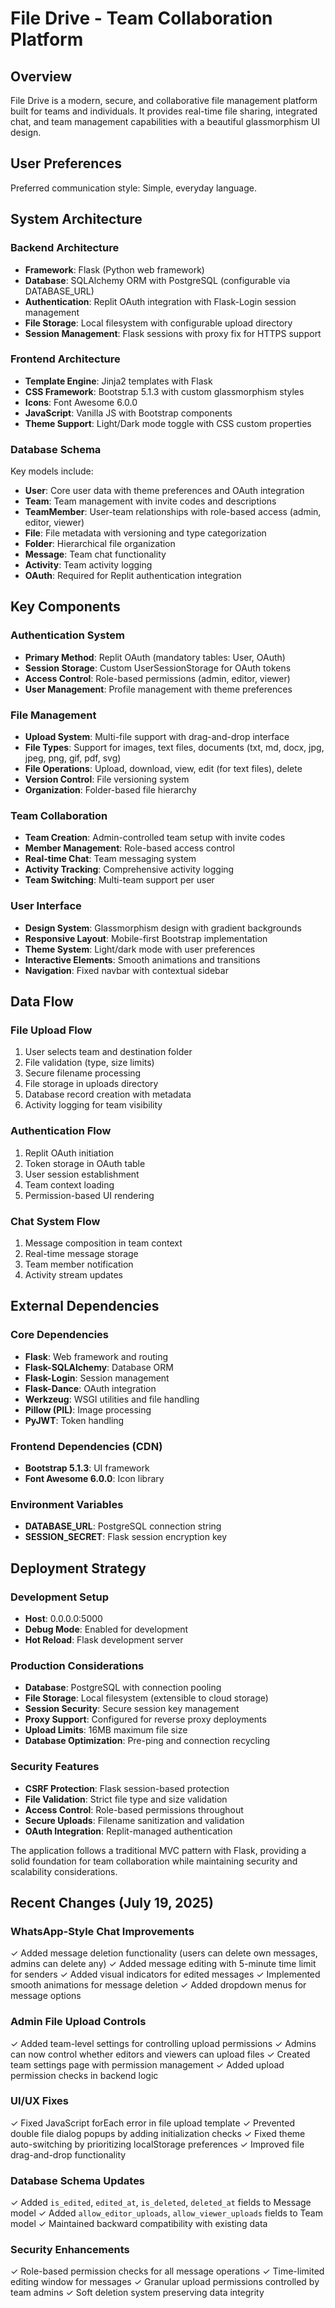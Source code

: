 # File Drive - Team Collaboration Platform

## Overview

File Drive is a modern, secure, and collaborative file management platform built for teams and individuals. It provides real-time file sharing, integrated chat, and team management capabilities with a beautiful glassmorphism UI design.

## User Preferences

Preferred communication style: Simple, everyday language.

## System Architecture

### Backend Architecture
- **Framework**: Flask (Python web framework)
- **Database**: SQLAlchemy ORM with PostgreSQL (configurable via DATABASE_URL)
- **Authentication**: Replit OAuth integration with Flask-Login session management
- **File Storage**: Local filesystem with configurable upload directory
- **Session Management**: Flask sessions with proxy fix for HTTPS support

### Frontend Architecture
- **Template Engine**: Jinja2 templates with Flask
- **CSS Framework**: Bootstrap 5.1.3 with custom glassmorphism styles
- **Icons**: Font Awesome 6.0.0
- **JavaScript**: Vanilla JS with Bootstrap components
- **Theme Support**: Light/Dark mode toggle with CSS custom properties

### Database Schema
Key models include:
- **User**: Core user data with theme preferences and OAuth integration
- **Team**: Team management with invite codes and descriptions
- **TeamMember**: User-team relationships with role-based access (admin, editor, viewer)
- **File**: File metadata with versioning and type categorization
- **Folder**: Hierarchical file organization
- **Message**: Team chat functionality
- **Activity**: Team activity logging
- **OAuth**: Required for Replit authentication integration

## Key Components

### Authentication System
- **Primary Method**: Replit OAuth (mandatory tables: User, OAuth)
- **Session Storage**: Custom UserSessionStorage for OAuth tokens
- **Access Control**: Role-based permissions (admin, editor, viewer)
- **User Management**: Profile management with theme preferences

### File Management
- **Upload System**: Multi-file support with drag-and-drop interface
- **File Types**: Support for images, text files, documents (txt, md, docx, jpg, jpeg, png, gif, pdf, svg)
- **File Operations**: Upload, download, view, edit (for text files), delete
- **Version Control**: File versioning system
- **Organization**: Folder-based file hierarchy

### Team Collaboration
- **Team Creation**: Admin-controlled team setup with invite codes
- **Member Management**: Role-based access control
- **Real-time Chat**: Team messaging system
- **Activity Tracking**: Comprehensive activity logging
- **Team Switching**: Multi-team support per user

### User Interface
- **Design System**: Glassmorphism design with gradient backgrounds
- **Responsive Layout**: Mobile-first Bootstrap implementation
- **Theme System**: Light/dark mode with user preferences
- **Interactive Elements**: Smooth animations and transitions
- **Navigation**: Fixed navbar with contextual sidebar

## Data Flow

### File Upload Flow
1. User selects team and destination folder
2. File validation (type, size limits)
3. Secure filename processing
4. File storage in uploads directory
5. Database record creation with metadata
6. Activity logging for team visibility

### Authentication Flow
1. Replit OAuth initiation
2. Token storage in OAuth table
3. User session establishment
4. Team context loading
5. Permission-based UI rendering

### Chat System Flow
1. Message composition in team context
2. Real-time message storage
3. Team member notification
4. Activity stream updates

## External Dependencies

### Core Dependencies
- **Flask**: Web framework and routing
- **Flask-SQLAlchemy**: Database ORM
- **Flask-Login**: Session management
- **Flask-Dance**: OAuth integration
- **Werkzeug**: WSGI utilities and file handling
- **Pillow (PIL)**: Image processing
- **PyJWT**: Token handling

### Frontend Dependencies (CDN)
- **Bootstrap 5.1.3**: UI framework
- **Font Awesome 6.0.0**: Icon library

### Environment Variables
- **DATABASE_URL**: PostgreSQL connection string
- **SESSION_SECRET**: Flask session encryption key

## Deployment Strategy

### Development Setup
- **Host**: 0.0.0.0:5000
- **Debug Mode**: Enabled for development
- **Hot Reload**: Flask development server

### Production Considerations
- **Database**: PostgreSQL with connection pooling
- **File Storage**: Local filesystem (extensible to cloud storage)
- **Session Security**: Secure session key management
- **Proxy Support**: Configured for reverse proxy deployments
- **Upload Limits**: 16MB maximum file size
- **Database Optimization**: Pre-ping and connection recycling

### Security Features
- **CSRF Protection**: Flask session-based protection
- **File Validation**: Strict file type and size validation
- **Access Control**: Role-based permissions throughout
- **Secure Uploads**: Filename sanitization and validation
- **OAuth Integration**: Replit-managed authentication

The application follows a traditional MVC pattern with Flask, providing a solid foundation for team collaboration while maintaining security and scalability considerations.

## Recent Changes (July 19, 2025)

### WhatsApp-Style Chat Improvements
✓ Added message deletion functionality (users can delete own messages, admins can delete any)
✓ Added message editing with 5-minute time limit for senders
✓ Added visual indicators for edited messages
✓ Implemented smooth animations for message deletion
✓ Added dropdown menus for message options

### Admin File Upload Controls
✓ Added team-level settings for controlling upload permissions
✓ Admins can now control whether editors and viewers can upload files
✓ Created team settings page with permission management
✓ Added upload permission checks in backend logic

### UI/UX Fixes
✓ Fixed JavaScript forEach error in file upload template
✓ Prevented double file dialog popups by adding initialization checks
✓ Fixed theme auto-switching by prioritizing localStorage preferences
✓ Improved file drag-and-drop functionality

### Database Schema Updates
✓ Added `is_edited`, `edited_at`, `is_deleted`, `deleted_at` fields to Message model
✓ Added `allow_editor_uploads`, `allow_viewer_uploads` fields to Team model
✓ Maintained backward compatibility with existing data

### Security Enhancements
✓ Role-based permission checks for all message operations
✓ Time-limited editing window for messages
✓ Granular upload permissions controlled by team admins
✓ Soft deletion system preserving data integrity